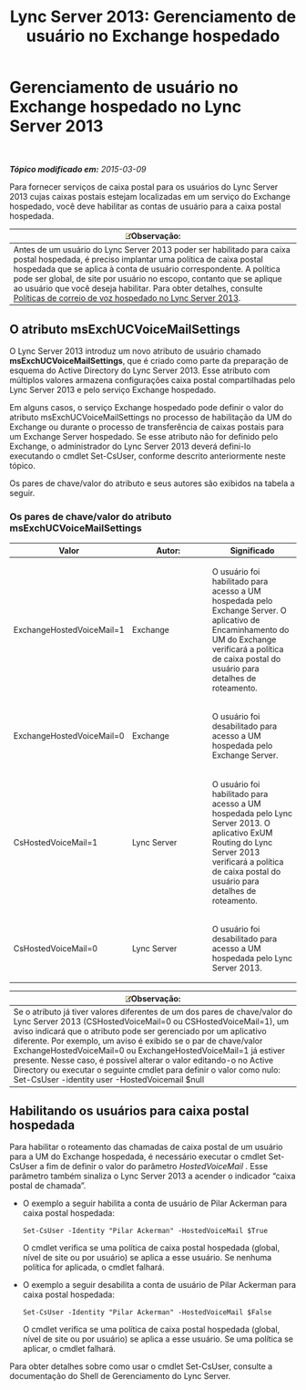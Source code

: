 ﻿---
title: 'Lync Server 2013: Gerenciamento de usuário no Exchange hospedado'
TOCTitle: Gerenciamento de usuário no Exchange hospedado
ms:assetid: e8723af5-0604-4d7d-bad2-463a9832efb4
ms:mtpsurl: https://technet.microsoft.com/pt-br/library/Gg399037(v=OCS.15)
ms:contentKeyID: 49308461
ms.date: 05/19/2016
mtps_version: v=OCS.15
ms.translationtype: HT
---

# Gerenciamento de usuário no Exchange hospedado no Lync Server 2013

 

_**Tópico modificado em:** 2015-03-09_

Para fornecer serviços de caixa postal para os usuários do Lync Server 2013 cujas caixas postais estejam localizadas em um serviço do Exchange hospedado, você deve habilitar as contas de usuário para a caixa postal hospedada.

<table>
<thead>
<tr class="header">
<th><img src="images/Gg425756.note(OCS.15).gif" title="note" alt="note" />Observação:</th>
</tr>
</thead>
<tbody>
<tr class="odd">
<td>Antes de um usuário do Lync Server 2013 poder ser habilitado para caixa postal hospedada, é preciso implantar uma política de caixa postal hospedada que se aplica à conta de usuário correspondente. A política pode ser global, de site por usuário no escopo, contanto que se aplique ao usuário que você deseja habilitar. Para obter detalhes, consulte <a href="lync-server-2013-hosted-voice-mail-policies.md">Políticas de correio de voz hospedado no Lync Server 2013</a>.</td>
</tr>
</tbody>
</table>


## O atributo msExchUCVoiceMailSettings

O Lync Server 2013 introduz um novo atributo de usuário chamado **msExchUCVoiceMailSettings**, que é criado como parte da preparação de esquema do Active Directory do Lync Server 2013. Esse atributo com múltiplos valores armazena configurações caixa postal compartilhadas pelo Lync Server 2013 e pelo serviço Exchange hospedado.

Em alguns casos, o serviço Exchange hospedado pode definir o valor do atributo msExchUCVoiceMailSettings no processo de habilitação da UM do Exchange ou durante o processo de transferência de caixas postais para um Exchange Server hospedado. Se esse atributo não for definido pelo Exchange, o administrador do Lync Server 2013 deverá defini-lo executando o cmdlet Set-CsUser, conforme descrito anteriormente neste tópico.

Os pares de chave/valor do atributo e seus autores são exibidos na tabela a seguir.

### Os pares de chave/valor do atributo msExchUCVoiceMailSettings

<table>
<colgroup>
<col style="width: 33%" />
<col style="width: 33%" />
<col style="width: 33%" />
</colgroup>
<thead>
<tr class="header">
<th>Valor</th>
<th>Autor:</th>
<th>Significado</th>
</tr>
</thead>
<tbody>
<tr class="odd">
<td><p>ExchangeHostedVoiceMail=1</p></td>
<td><p>Exchange</p></td>
<td><p>O usuário foi habilitado para acesso a UM hospedada pelo Exchange Server. O aplicativo de Encaminhamento do UM do Exchange verificará a política de caixa postal do usuário para detalhes de roteamento.</p></td>
</tr>
<tr class="even">
<td><p>ExchangeHostedVoiceMail=0</p></td>
<td><p>Exchange</p></td>
<td><p>O usuário foi desabilitado para acesso a UM hospedada pelo Exchange Server.</p></td>
</tr>
<tr class="odd">
<td><p>CsHostedVoiceMail=1</p></td>
<td><p>Lync Server</p></td>
<td><p>O usuário foi habilitado para acesso a UM hospedada pelo Lync Server 2013. O aplicativo ExUM Routing do Lync Server 2013 verificará a política de caixa postal do usuário para detalhes de roteamento.</p></td>
</tr>
<tr class="even">
<td><p>CsHostedVoiceMail=0</p></td>
<td><p>Lync Server</p></td>
<td><p>O usuário foi desabilitado para acesso a UM hospedada pelo Lync Server 2013.</p></td>
</tr>
</tbody>
</table>


<table>
<thead>
<tr class="header">
<th><img src="images/Gg425756.note(OCS.15).gif" title="note" alt="note" />Observação:</th>
</tr>
</thead>
<tbody>
<tr class="odd">
<td>Se o atributo já tiver valores diferentes de um dos pares de chave/valor do Lync Server 2013 (CSHostedVoiceMail=0 ou CSHostedVoiceMail=1), um aviso indicará que o atributo pode ser gerenciado por um aplicativo diferente. Por exemplo, um aviso é exibido se o par de chave/valor ExchangeHostedVoiceMail=0 ou ExchangeHostedVoiceMail=1 já estiver presente. Nesse caso, é possível alterar o valor editando-o no Active Directory ou executar o seguinte cmdlet para definir o valor como nulo:<br />
Set-CsUser -identity user -HostedVoicemail $null</td>
</tr>
</tbody>
</table>


## Habilitando os usuários para caixa postal hospedada

Para habilitar o roteamento das chamadas de caixa postal de um usuário para a UM do Exchange hospedada, é necessário executar o cmdlet Set-CsUser a fim de definir o valor do parâmetro *HostedVoiceMail* . Esse parâmetro também sinaliza o Lync Server 2013 a acender o indicador “caixa postal de chamada”.

  - O exemplo a seguir habilita a conta de usuário de Pilar Ackerman para caixa postal hospedada:
    
        Set-CsUser -Identity "Pilar Ackerman" -HostedVoiceMail $True
    
    O cmdlet verifica se uma política de caixa postal hospedada (global, nível de site ou por usuário) se aplica a esse usuário. Se nenhuma política for aplicada, o cmdlet falhará.

  - O exemplo a seguir desabilita a conta de usuário de Pilar Ackerman para caixa postal hospedada:
    
        Set-CsUser -Identity "Pilar Ackerman" -HostedVoiceMail $False
    
    O cmdlet verifica se uma política de caixa postal hospedada (global, nível de site ou por usuário) se aplica a esse usuário. Se uma política se aplicar, o cmdlet falhará.

Para obter detalhes sobre como usar o cmdlet Set-CsUser, consulte a documentação do Shell de Gerenciamento do Lync Server.

